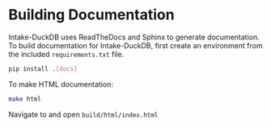 # Building Documentation

Intake-DuckDB uses ReadTheDocs and Sphinx to generate documentation. To build documentation for Intake-DuckDB, first create
an environment from the included `requirements.txt` file.

```bash
pip install .[docs]
```

To make HTML documentation:

```bash
make html
```

Navigate to and open `build/html/index.html`
